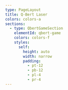 ```yaml
---
type: PageLayout
title: Q-Bert Laser
colors: colors-a
sections:
  - type: QbertGameSection
    elementId: qbert-game
    colors: colors-f
    styles:
      self:
        height: auto
        width: narrow
        padding:
          - pt-12
          - pb-12
          - pl-4
          - pr-4
---
```

